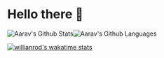 # Hello there :wave: 
<img align="center" style="padding:0" src="https://github-readme-stats.vercel.app/api?username=skyguy-netizen&show_icons=true&count_private=true&include_all_commits=true&hide_border=true&theme=gruvbox" alt="Aarav's Github Stats"><img align="center" style="padding:0" src="https://github-readme-stats.vercel.app/api/top-langs/?username=skyguy-netizen&layout=compact&hide_border=true&bg_color=0D1117&text_color=F0F6FC" alt="Aarav's Github Languages">

[![willianrod's wakatime stats](https://github-readme-stats.vercel.app/api/wakatime?username=skyguy-netizen)](https://github.com/skyguy-netizen/github-readme-stats)

